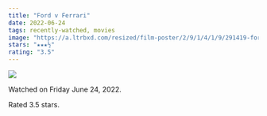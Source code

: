 ```yaml
---
title: "Ford v Ferrari"
date: 2022-06-24
tags: recently-watched, movies
image: "https://a.ltrbxd.com/resized/film-poster/2/9/1/4/1/9/291419-ford-v-ferrari-0-600-0-900-crop.jpg?v=27ed4e72db"
stars: "★★★½"
rating: "3.5"
---
```


<div class="letterboxd-movie-data-content">
   <p><img src="https://a.ltrbxd.com/resized/film-poster/2/9/1/4/1/9/291419-ford-v-ferrari-0-600-0-900-crop.jpg?v=27ed4e72db"/></p> <p>Watched on Friday June 24, 2022.</p> 
  <p>Rated 3.5 stars.<p>
  <div class="float-clear"></div>
</div>